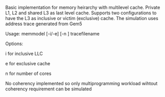 Basic implementation for memory heirarchy with multilevel cache. Private L1, L2 and shared L3 as last level cache.
Supports two configurations to have the L3 as inclusive or victim (exclusive) cache.
The simulation uses address trace generated from Gem5

Usage: memmodel [-i/-e] [-n <number>] tracefilename

Options:

i for inclusive LLC

e for exclusive cache

n for number of cores

No coherency implemented so only multiprogramming workload wihtout coherency requirement can be simulated
